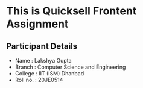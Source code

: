 # This is Quicksell Frontent Assignment

## Participant Details

- Name : Lakshya Gupta
- Branch : Computer Science and Engineering
- College : IIT (ISM) Dhanbad
- Roll no. : 20JE0514
